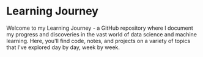 # Learning Journey

Welcome to my Learning Journey - a GitHub repository where I document my progress and discoveries in the vast world of data science and machine learning. Here, you'll find code, notes, and projects on a variety of topics that I've explored day by day, week by week.